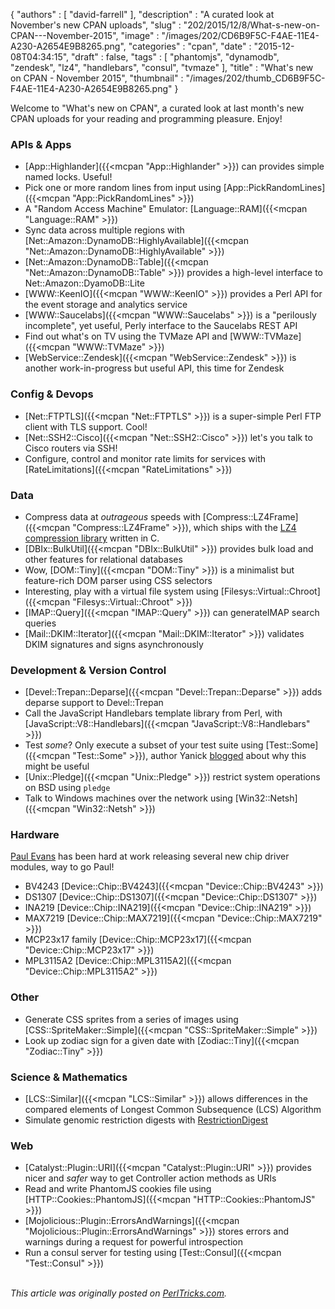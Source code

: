 {
   "authors" : [
      "david-farrell"
   ],
   "description" : "A curated look at November's new CPAN uploads",
   "slug" : "202/2015/12/8/What-s-new-on-CPAN---November-2015",
   "image" : "/images/202/CD6B9F5C-F4AE-11E4-A230-A2654E9B8265.png",
   "categories" : "cpan",
   "date" : "2015-12-08T04:34:15",
   "draft" : false,
   "tags" : [
      "phantomjs",
      "dynamodb",
      "zendesk",
      "lz4",
      "handlebars",
      "consul",
      "tvmaze"
   ],
   "title" : "What's new on CPAN - November 2015",
   "thumbnail" : "/images/202/thumb_CD6B9F5C-F4AE-11E4-A230-A2654E9B8265.png"
}


Welcome to "What's new on CPAN", a curated look at last month's new CPAN uploads for your reading and programming pleasure. Enjoy!

### APIs & Apps

-   [App::Highlander]({{<mcpan "App::Highlander" >}}) can provides simple named locks. Useful!
-   Pick one or more random lines from input using [App::PickRandomLines]({{<mcpan "App::PickRandomLines" >}})
-   A "Random Access Machine" Emulator: [Language::RAM]({{<mcpan "Language::RAM" >}})
-   Sync data across multiple regions with [Net::Amazon::DynamoDB::HighlyAvailable]({{<mcpan "Net::Amazon::DynamoDB::HighlyAvailable" >}})
-   [Net::Amazon::DynamoDB::Table]({{<mcpan "Net::Amazon::DynamoDB::Table" >}}) provides a high-level interface to Net::Amazon::DyamoDB::Lite
-   [WWW::KeenIO]({{<mcpan "WWW::KeenIO" >}}) provides a Perl API for the event storage and analytics service
-   [WWW::Saucelabs]({{<mcpan "WWW::Saucelabs" >}}) is a "perilously incomplete", yet useful, Perly interface to the Saucelabs REST API
-   Find out what's on TV using the TVMaze API and [WWW::TVMaze]({{<mcpan "WWW::TVMaze" >}})
-   [WebService::Zendesk]({{<mcpan "WebService::Zendesk" >}}) is another work-in-progress but useful API, this time for Zendesk

### Config & Devops

-   [Net::FTPTLS]({{<mcpan "Net::FTPTLS" >}}) is a super-simple Perl FTP client with TLS support. Cool!
-   [Net::SSH2::Cisco]({{<mcpan "Net::SSH2::Cisco" >}}) let's you talk to Cisco routers via SSH!
-   Configure, control and monitor rate limits for services with [RateLimitations]({{<mcpan "RateLimitations" >}})

### Data

-   Compress data at *outrageous* speeds with [Compress::LZ4Frame]({{<mcpan "Compress::LZ4Frame" >}}), which ships with the [LZ4 compression library](https://github.com/Cyan4973/lz4) written in C.
-   [DBIx::BulkUtil]({{<mcpan "DBIx::BulkUtil" >}}) provides bulk load and other features for relational databases
-   Wow, [DOM::Tiny]({{<mcpan "DOM::Tiny" >}}) is a minimalist but feature-rich DOM parser using CSS selectors
-   Interesting, play with a virtual file system using [Filesys::Virtual::Chroot]({{<mcpan "Filesys::Virtual::Chroot" >}})
-   [IMAP::Query]({{<mcpan "IMAP::Query" >}}) can generateIMAP search queries
-   [Mail::DKIM::Iterator]({{<mcpan "Mail::DKIM::Iterator" >}}) validates DKIM signatures and signs asynchronously

### Development & Version Control

-   [Devel::Trepan::Deparse]({{<mcpan "Devel::Trepan::Deparse" >}}) adds deparse support to Devel::Trepan
-   Call the JavaScript Handlebars template library from Perl, with [JavaScript::V8::Handlebars]({{<mcpan "JavaScript::V8::Handlebars" >}})
-   Test *some*? Only execute a subset of your test suite using [Test::Some]({{<mcpan "Test::Some" >}}), author Yanick [blogged](http://techblog.babyl.ca/entry/test-some) about why this might be useful
-   [Unix::Pledge]({{<mcpan "Unix::Pledge" >}}) restrict system operations on BSD using `pledge`
-   Talk to Windows machines over the network using [Win32::Netsh]({{<mcpan "Win32::Netsh" >}})

### Hardware

[Paul Evans](https://metacpan.org/author/PEVANS) has been hard at work releasing several new chip driver modules, way to go Paul!

-   BV4243 [Device::Chip::BV4243]({{<mcpan "Device::Chip::BV4243" >}})
-   DS1307 [Device::Chip::DS1307]({{<mcpan "Device::Chip::DS1307" >}})
-   INA219 [Device::Chip::INA219]({{<mcpan "Device::Chip::INA219" >}})
-   MAX7219 [Device::Chip::MAX7219]({{<mcpan "Device::Chip::MAX7219" >}})
-   MCP23x17 family [Device::Chip::MCP23x17]({{<mcpan "Device::Chip::MCP23x17" >}})
-   MPL3115A2 [Device::Chip::MPL3115A2]({{<mcpan "Device::Chip::MPL3115A2" >}})

### Other

-   Generate CSS sprites from a series of images using [CSS::SpriteMaker::Simple]({{<mcpan "CSS::SpriteMaker::Simple" >}})
-   Look up zodiac sign for a given date with [Zodiac::Tiny]({{<mcpan "Zodiac::Tiny" >}})

### Science & Mathematics

-   [LCS::Similar]({{<mcpan "LCS::Similar" >}}) allows differences in the compared elements of Longest Common Subsequence (LCS) Algorithm
-   Simulate genomic restriction digests with [RestrictionDigest](https://metacpan.org/pod/release/JINPENG/RestrictionDigest.V1.1/lib/RestrictionDigest.pm)

### Web

-   [Catalyst::Plugin::URI]({{<mcpan "Catalyst::Plugin::URI" >}}) provides nicer and *safer* way to get Controller action methods as URIs
-   Read and write PhantomJS cookies file using [HTTP::Cookies::PhantomJS]({{<mcpan "HTTP::Cookies::PhantomJS" >}})
-   [Mojolicious::Plugin::ErrorsAndWarnings]({{<mcpan "Mojolicious::Plugin::ErrorsAndWarnings" >}}) stores errors and warnings during a request for powerful introspection
-   Run a consul server for testing using [Test::Consul]({{<mcpan "Test::Consul" >}})


\
*This article was originally posted on [PerlTricks.com](http://perltricks.com).*
